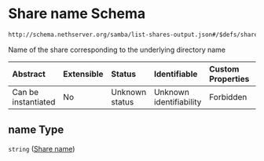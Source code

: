 # Share name Schema

```txt
http://schema.nethserver.org/samba/list-shares-output.json#/$defs/share/properties/name
```

Name of the share corresponding to the underlying directory name

| Abstract            | Extensible | Status         | Identifiable            | Custom Properties | Additional Properties | Access Restrictions | Defined In                                                                        |
| :------------------ | :--------- | :------------- | :---------------------- | :---------------- | :-------------------- | :------------------ | :-------------------------------------------------------------------------------- |
| Can be instantiated | No         | Unknown status | Unknown identifiability | Forbidden         | Allowed               | none                | [list-shares-output.json\*](samba/list-shares-output.json "open original schema") |

## name Type

`string` ([Share name](list-shares-output-defs-share-properties-share-name.md))
